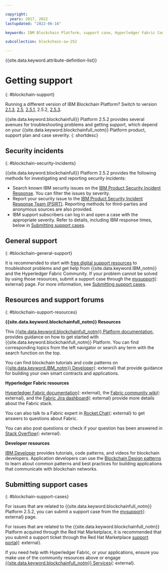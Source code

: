 ```yaml
---

copyright:
  years: 2017, 2022
lastupdated: "2022-06-16"

keywords: IBM Blockchain Platform, support case, Hyperledger Fabric Community, Cloud tickets, Rocket Chat, dWAnswers, multicloud

subcollection: blockchain-sw-252

---
```


{{site.data.keyword.attribute-definition-list}}



# Getting support
{: #blockchain-support}

Running a different version of IBM Blockchain Platform? Switch to version
<a href="/docs/blockchain-sw-213?topic=blockchain-sw-213-blockchain-support">2.1.3</a>,
<a href="/docs/blockchain-sw-25?topic=blockchain-sw-25-blockchain-support">2.5</a>, 
<a href="/docs/blockchain-sw-251?topic=blockchain-sw-251-blockchain-support">2.5.1</a>, 
2.5.2,
<a href="/docs/blockchain-sw-253?topic=blockchain-sw-253-blockchain-support">2.5.3</a>.


{{site.data.keyword.blockchainfull}} Platform 2.5.2 provides several avenues for troubleshooting problems and getting support, which depend on your   {{site.data.keyword.blockchainfull_notm}} Platform product, support plan and
case severity.
{: shortdesc}


## Security incidents
{: #blockchain-security-incidents}

{{site.data.keyword.blockchainfull}} Platform 2.5.2 provides the following methods for investigating and reporting security incidents:

- Search known IBM security issues on the [IBM Product Security Incident Response](https://www.ibm.com/blogs/psirt/). You can filter the issues by severity.
- Report your security issue to the [IBM Product Security Incident Response Team (PSIRT)](https://www.ibm.com/trust/security-psirt). Reporting methods for third-parties and anonymous sources are also provided.
- IBM support subscribers can log in and open a case with the appropriate severity. Refer to details, including IBM response times, below in [Submitting support cases](/docs/blockchain-sw-252?topic=blockchain-sw-252-blockchain-support#blockchain-support-cases).

## General support
{: #blockchain-general-support}

It is recommended to start with [free digital support resources](/docs/blockchain-sw-252?topic=blockchain-sw-252-blockchain-support#blockchain-support-resources) to troubleshoot problems and get help from {{site.data.keyword.IBM_notm}} and the Hyperledger Fabric Community. If your problem cannot be solved by using those resources, submit a support case through the [mysupport](https://www.ibm.com/mysupport/s/?language=en_US){: external} page. For more information, see [Submitting support cases](/docs/blockchain-sw-252?topic=blockchain-sw-252-blockchain-support#blockchain-support-cases).

## Resources and support forums
{: #blockchain-support-resources}

**{{site.data.keyword.blockchainfull_notm}} Resources**

This [{{site.data.keyword.blockchainfull_notm}} Platform documentation](/docs/blockchain-sw-252?topic=blockchain-sw-252-get-started-console-ocp), provides guidance on how to get started with {{site.data.keyword.blockchainfull_notm}} Platform. You can find corresponding topics from the left navigator or search any term with the search function on the top.

You can find blockchain tutorials and code patterns on [{{site.data.keyword.IBM_notm}} Developer](https://developer.ibm.com/technologies/blockchain/){: external} that provide guidance for building your own smart contracts and applications.

**Hyperledger Fabric resources**  

[Hyperledger Fabric documentation](https://hyperledger-fabric.readthedocs.io/en/release-2.2/){: external}, the [Fabric community wiki](https://wiki.hyperledger.org/display/fabric){: external}, and the [Fabric Jira dashboard](https://jira.hyperledger.org/secure/Dashboard.jspa?selectPageId=10104){: external} provide more details about the Fabric stack.

You can also talk to a Fabric expert in [Rocket.Chat](https://chat.hyperledger.org/channel/fabric){: external} to get answers to questions about Fabric.

You can also post questions or check if your question has been answered in [Stack Overflow](https://stackoverflow.com/questions/tagged/hyperledger-fabric){: external}.

**Developer resources**  

[IBM Developer](https://developer.ibm.com/technologies/blockchain/) provides tutorials, code patterns, and videos for blockchain developers. Application developers can use the [Blockchain Design patterns](https://developer.ibm.com/technologies/blockchain/articles/getting-started-with-blockchain-design-patterns) to learn about common patterns and best practices for building applications that communicate with blockchain networks.

## Submitting support cases
{: #blockchain-support-cases}

For issues that are related to {{site.data.keyword.blockchainfull_notm}} Platform 2.5.2, you can submit a support case from the [mysupport](https://www.ibm.com/support/pages/node/1072956){: external} page.   

For issues that are related to the {{site.data.keyword.blockchainfull_notm}} Platform acquired through the Red Hat Marketplace, it is recommended that you submit a support ticket through the Red Hat Marketplace [support portal](https://marketplace.redhat.com/en-us/support){: external}.

If you need help with Hyperledger Fabric, or your applications, ensure you make use of the community resources above or engage [{{site.data.keyword.blockchainfull_notm}} Services](https://www.ibm.com/blockchain/services){: external}.
